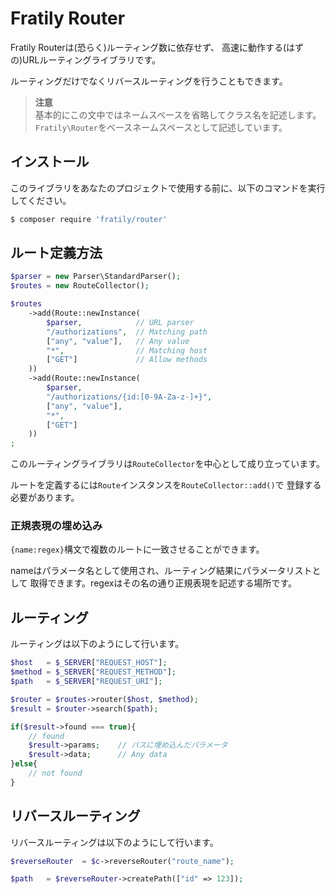 # Fratily Router

Fratily Routerは(恐らく)ルーティング数に依存せず、
高速に動作する(はずの)URLルーティングライブラリです。

ルーティングだけでなくリバースルーティングを行うこともできます。

> **注意**  
> 基本的にこの文中ではネームスペースを省略してクラス名を記述します。
> `Fratily\Router`をベースネームスペースとして記述しています。

## インストール

このライブラリをあなたのプロジェクトで使用する前に、以下のコマンドを実行
してください。

``` bash
$ composer require 'fratily/router'
```

## ルート定義方法

```php
$parser = new Parser\StandardParser();
$routes = new RouteCollector();

$routes
    ->add(Route::newInstance(
        $parser,            // URL parser
        "/authorizations",  // Matching path
        ["any", "value"],   // Any value
        "*",                // Matching host
        ["GET"]             // Allow methods
    ))
    ->add(Route::newInstance(
        $parser,
        "/authorizations/{id:[0-9A-Za-z-]+}",
        ["any", "value"],
        "*",
        ["GET"]
    ))
;
```

このルーティングライブラリは`RouteCollector`を中心として成り立っています。

ルートを定義するには`Route`インスタンスを`RouteCollector::add()`で
登録する必要があります。

### 正規表現の埋め込み

`{name:regex}`構文で複数のルートに一致させることができます。

nameはパラメータ名として使用され、ルーティング結果にパラメータリストとして
取得できます。regexはその名の通り正規表現を記述する場所です。

## ルーティング

ルーティングは以下のようにして行います。

```php
$host   = $_SERVER["REQUEST_HOST"];
$method = $_SERVER["REQUEST_METHOD"];
$path   = $_SERVER["REQUEST_URI"];

$router = $routes->router($host, $method);
$result = $router->search($path);

if($result->found === true){
    // found
    $result->params;    // パスに埋め込んだパラメータ
    $result->data;      // Any data
}else{
    // not found
}
```

## リバースルーティング

リバースルーティングは以下のようにして行います。

```php
$reverseRouter  = $c->reverseRouter("route_name");

$path   = $reverseRouter->createPath(["id" => 123]);
```